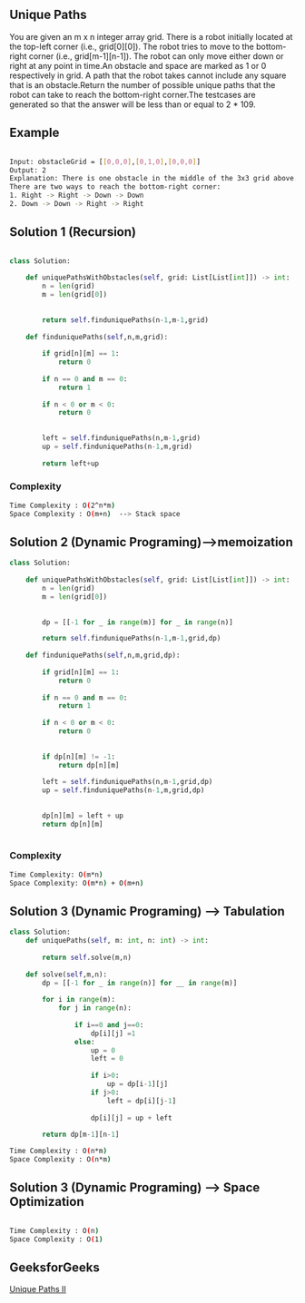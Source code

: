 ## Unique Paths
You are given an m x n integer array grid. There is a robot initially located at the top-left corner (i.e., grid[0][0]).
The robot tries to move to the bottom-right corner (i.e., grid[m-1][n-1]). The robot can only move either down or right 
at any point in time.An obstacle and space are marked as 1 or 0 respectively in grid. A path that the robot takes cannot 
include any square that is an obstacle.Return the number of possible unique paths that the robot can take to reach the 
bottom-right corner.The testcases are generated so that the answer will be less than or equal to 2 * 109.

 ## Example
```bash

Input: obstacleGrid = [[0,0,0],[0,1,0],[0,0,0]]
Output: 2
Explanation: There is one obstacle in the middle of the 3x3 grid above.
There are two ways to reach the bottom-right corner:
1. Right -> Right -> Down -> Down
2. Down -> Down -> Right -> Right

```

## Solution 1 (Recursion)

```Python

class Solution:
    
    def uniquePathsWithObstacles(self, grid: List[List[int]]) -> int:
        n = len(grid)
        m = len(grid[0])
		
        
        return self.finduniquePaths(n-1,m-1,grid)
    
    def finduniquePaths(self,n,m,grid):
        
        if grid[n][m] == 1:
            return 0
		
        if n == 0 and m == 0:
            return 1
        
        if n < 0 or m < 0:
            return 0
        
        
        left = self.finduniquePaths(n,m-1,grid)
        up = self.finduniquePaths(n-1,m,grid)
        
        return left+up
```
### Complexity
 
```bash
Time Complexity : O(2^n*m)
Space Complexity : O(m+n)  --> Stack space
```
## Solution 2 (Dynamic Programing)-->memoization

```Python
class Solution:
    
    def uniquePathsWithObstacles(self, grid: List[List[int]]) -> int:
        n = len(grid)
        m = len(grid[0])
		
		
        dp = [[-1 for _ in range(m)] for _ in range(n)]

        return self.finduniquePaths(n-1,m-1,grid,dp)
    
    def finduniquePaths(self,n,m,grid,dp):
	
        if grid[n][m] == 1:
            return 0
		
        if n == 0 and m == 0:
            return 1
		 
        if n < 0 or m < 0:
            return 0
        
		
        if dp[n][m] != -1:
            return dp[n][m]
        
        left = self.finduniquePaths(n,m-1,grid,dp)
        up = self.finduniquePaths(n-1,m,grid,dp)
        
		
        dp[n][m] = left + up
        return dp[n][m]
        
```
### Complexity
 
```bash
Time Complexity: O(m*n)
Space Complexity: O(m*n) + O(m+n)
```
## Solution 3 (Dynamic Programing) --> Tabulation
```Python
class Solution:
    def uniquePaths(self, m: int, n: int) -> int:
        
        return self.solve(m,n)
    
    def solve(self,m,n):
        dp = [[-1 for _ in range(n)] for __ in range(m)]
        
        for i in range(m):
            for j in range(n):
                
                if i==0 and j==0:
                    dp[i][j] =1
                else:
                    up = 0
                    left = 0
                    
                    if i>0:
                        up = dp[i-1][j]
                    if j>0:
                        left = dp[i][j-1]
                    
                    dp[i][j] = up + left
                
        return dp[m-1][n-1]

```
```bash
Time Complexity : O(n*m)
Space Complexity : O(n*m)
```
## Solution 3 (Dynamic Programing) --> Space Optimization
```Python


```
```bash
Time Complexity : O(n)
Space Complexity : O(1)
```
## GeeksforGeeks
[Unique Paths II](https://leetcode.com/problems/unique-paths-ii/)
